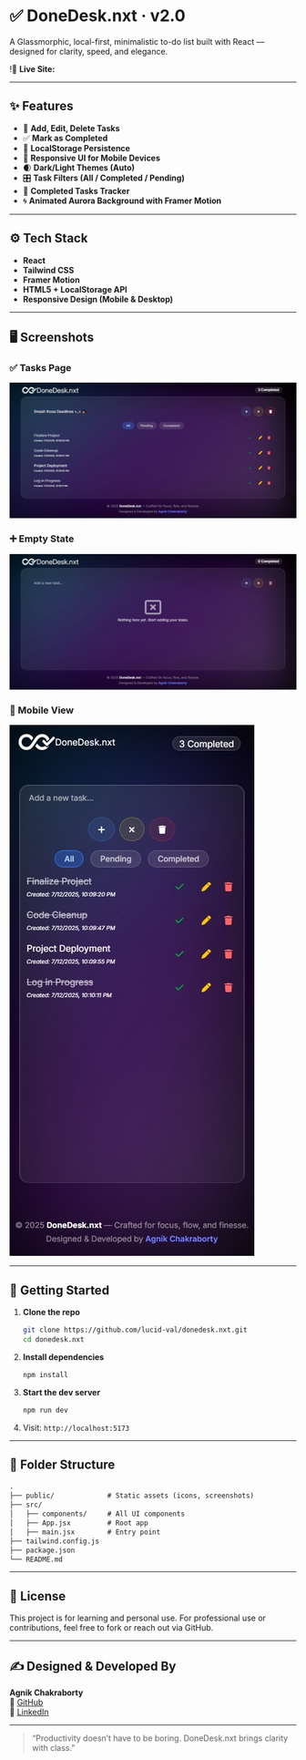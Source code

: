 
# ✅ DoneDesk.nxt · v2.0

A Glassmorphic, local-first, minimalistic to-do list built with React — designed for clarity, speed, and elegance.

!🔗 **Live Site:**

---

## ✨ Features

- 📌 **Add, Edit, Delete Tasks**
- ✅ **Mark as Completed**
- 💾 **LocalStorage Persistence**
- 📱 **Responsive UI for Mobile Devices**
- 🌒 **Dark/Light Themes (Auto)**
- 🎛️ **Task Filters (All / Completed / Pending)**
- 🎯 **Completed Tasks Tracker**
- 🌀 **Animated Aurora Background with Framer Motion**

---

## ⚙️ Tech Stack

- **React**
- **Tailwind CSS**
- **Framer Motion**
- **HTML5 + LocalStorage API**
- **Responsive Design (Mobile & Desktop)**

---

## 🖥️ Screenshots

### ✅ Tasks Page
![Tasks View](./public/screenshots/tasks-page.png)

### ➕ Empty State
![Empty State](./public/screenshots/empty-state.png)

### 📱 Mobile View
![Mobile View](./public/screenshots/mobile-view.png)


---

## 🚀 Getting Started

1. **Clone the repo**
   ```bash
   git clone https://github.com/lucid-val/donedesk.nxt.git
   cd donedesk.nxt
   ```

2. **Install dependencies**
   ```bash
   npm install
   ```

3. **Start the dev server**
   ```bash
   npm run dev
   ```

4. Visit: `http://localhost:5173`

---

## 📁 Folder Structure

```
.
├── public/             # Static assets (icons, screenshots)
├── src/
│   ├── components/     # All UI components
│   ├── App.jsx         # Root app
│   ├── main.jsx        # Entry point
├── tailwind.config.js
├── package.json
└── README.md
```

---

## 📄 License

This project is for learning and personal use. For professional use or contributions, feel free to fork or reach out via GitHub.

---

## ✍️ Designed & Developed By

**Agnik Chakraborty**    
🐙 [GitHub](https://github.com/Lucid-val)  
💼 [LinkedIn](https://www.linkedin.com/in/agnik-chakraborty-515b552b4/)

---

> “Productivity doesn’t have to be boring. DoneDesk.nxt brings clarity with class.”
